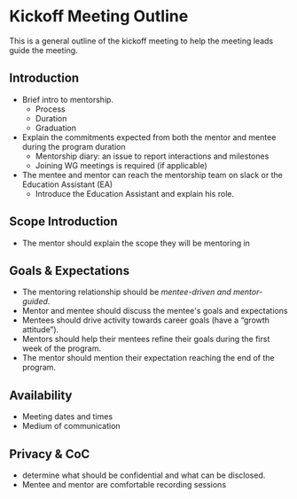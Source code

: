 # Kickoff Meeting Outline
This is a general outline of the kickoff meeting to help the meeting leads guide the meeting.

## Introduction
- Brief intro to mentorship.
    - Process
    - Duration
    - Graduation
- Explain the commitments expected from both the mentor and mentee during the program duration
  - Mentorship diary: an issue to report interactions and milestones
  - Joining WG meetings is required (if applicable)
- The mentee and mentor can reach the mentorship team on slack or the Education Assistant (EA)
  - Introduce the Education Assistant and explain his role.

## Scope Introduction
- The mentor should explain the scope they will be mentoring in

## Goals & Expectations
- The mentoring relationship should be *mentee-driven and mentor-guided*.
- Mentor and mentee should discuss the mentee's goals and expectations
- Mentees should drive activity towards career goals (have a “growth attitude”).
- Mentors should help their mentees refine their goals during the first week of the program.
- The mentor should mention their expectation reaching the end of the program.

## Availability
- Meeting dates and times
- Medium of communication

## Privacy & CoC
- determine what should be confidential and what can be disclosed.
- Mentee and mentor are comfortable recording sessions
